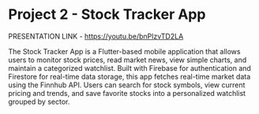 # Project 2 - Stock Tracker App

PRESENTATION LINK - https://youtu.be/bnPlzvTD2LA

The Stock Tracker App is a Flutter-based mobile application that allows users to monitor stock prices, read market news, view simple charts, and maintain a categorized watchlist. Built with Firebase for authentication and Firestore for real-time data storage, this app fetches real-time market data using the Finnhub API. Users can search for stock symbols, view current pricing and trends, and save favorite stocks into a personalized watchlist grouped by sector.

